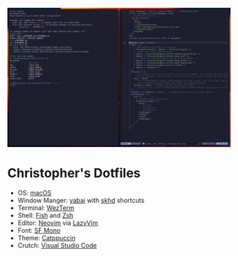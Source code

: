 ![screenshot](./images/screenshot.png)

# Christopher's Dotfiles

- OS: [macOS](https://support.apple.com/macos)
- Window Manger: [yabai](https://github.com/koekeishiya/yabai) with [skhd](https://github.com/koekeishiya/skhd) shortcuts
- Terminal: [WezTerm](https://github.com/wez/wezterm)
- Shell: [Fish](https://fishshell.com) and [Zsh](https://www.zsh.org)
- Editor: [Neovim](https://github.com/neovim/neovim) via [LazyVim](https://github.com/LazyVim/LazyVim)
- Font: [SF Mono](https://developer.apple.com/fonts/)
- Theme: [Catppuccin](https://github.com/wez/wezterm)
- Crutch: [Visual Studio Code](https://github.com/microsoft/vscode)
